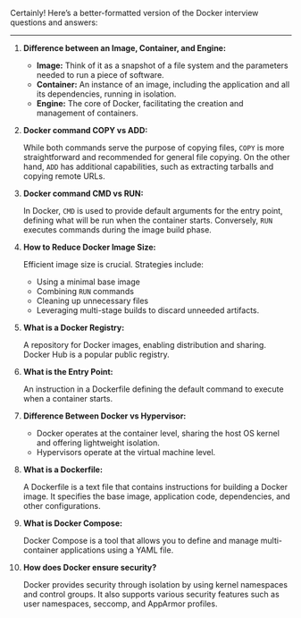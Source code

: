    

Certainly! Here’s a better-formatted version of the Docker interview questions and answers:

---

1. **Difference between an Image, Container, and Engine:**
    
    - **Image:** Think of it as a snapshot of a file system and the parameters needed to run a piece of software.
    - **Container:** An instance of an image, including the application and all its dependencies, running in isolation.
    - **Engine:** The core of Docker, facilitating the creation and management of containers.
2. **Docker command COPY vs ADD:**
    
    While both commands serve the purpose of copying files, `COPY` is more straightforward and recommended for general file copying. On the other hand, `ADD` has additional capabilities, such as extracting tarballs and copying remote URLs.
    
3. **Docker command CMD vs RUN:**
    
    In Docker, `CMD` is used to provide default arguments for the entry point, defining what will be run when the container starts. Conversely, `RUN` executes commands during the image build phase.
    
4. **How to Reduce Docker Image Size:**
    
    Efficient image size is crucial. Strategies include:
    
    - Using a minimal base image
    - Combining `RUN` commands
    - Cleaning up unnecessary files
    - Leveraging multi-stage builds to discard unneeded artifacts.
5. **What is a Docker Registry:**
    
    A repository for Docker images, enabling distribution and sharing. Docker Hub is a popular public registry.
    
6. **What is the Entry Point:**
    
    An instruction in a Dockerfile defining the default command to execute when a container starts.
    
7. **Difference Between Docker vs Hypervisor:**
    
    - Docker operates at the container level, sharing the host OS kernel and offering lightweight isolation.
    - Hypervisors operate at the virtual machine level.
8. **What is a Dockerfile:**
    
    A Dockerfile is a text file that contains instructions for building a Docker image. It specifies the base image, application code, dependencies, and other configurations.
    
9. **What is Docker Compose:**
    
    Docker Compose is a tool that allows you to define and manage multi-container applications using a YAML file.
    
10. **How does Docker ensure security?**
	
	Docker provides security through isolation by using kernel namespaces and control groups. It also supports various security features such as user namespaces, seccomp, and AppArmor profiles.
